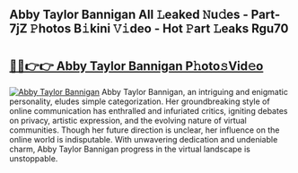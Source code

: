 ## Abby Taylor Bannigan All 𝙻eaked 𝙽u𝚍es - Part-7jZ 𝙿hotos B𝚒kini 𝚅𝚒deo - Hot 𝙿art 𝙻eaks Rgu70

# <h2><a href="http://ld1m2le.urlbe.top/?page=Abby+Taylor+Bannigan">🔗🔗👉👉 Abby Taylor Bannigan P𝚑oto𝚜Vid𝚎o</a></h2>

[![Abby Taylor Bannigan](https://i.imgur.com/eBuTRDB.gif)](http://ld1m2le.urlbe.top/?page=Abby+Taylor+Bannigan)
Abby Taylor Bannigan, an intriguing and enigmatic personality, eludes simple categorization. Her groundbreaking style of online communication has enthralled and infuriated critics, igniting debates on privacy, artistic expression, and the evolving nature of virtual communities. Though her future direction is unclear, her influence on the online world is indisputable. With unwavering dedication and undeniable charm, Abby Taylor Bannigan progress in the virtual landscape is unstoppable.
